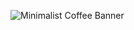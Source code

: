 ![Minimalist Coffee Banner](https://user-images.githubusercontent.com/30593201/152669557-fa0b828b-3290-465c-9c10-0ad007429b6a.gif)
